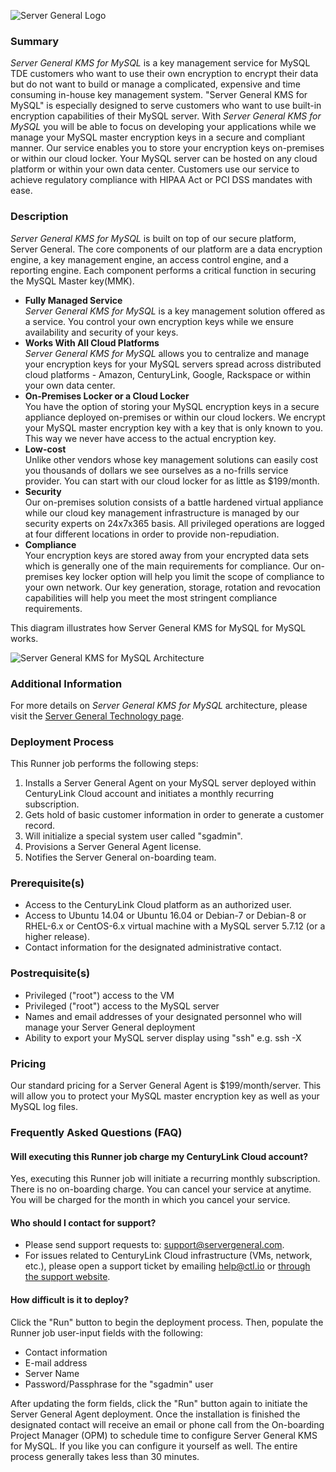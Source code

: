 ![Server General Logo](http://kms.servergeneral.com/mediapress/server-general-logo.png)

### Summary
*Server General KMS for MySQL* is a key management service for MySQL TDE customers who want to use their own encryption to encrypt their data but do not want to build or manage a complicated, expensive and time consuming in-house key management system. "Server General KMS for MySQL" is especially designed to serve customers who want to use built-in encryption capabilities of their MySQL server. With *Server General KMS for MySQL* you will be able to focus on developing your applications while we manage your MySQL master encryption keys in a secure and compliant manner. Our service enables you to store your encryption keys on-premises or within our cloud locker. Your MySQL server can be hosted on any cloud platform or within your own data center. Customers use our service to achieve regulatory compliance with HIPAA Act or PCI DSS mandates with ease.

### Description
*Server General KMS for MySQL* is built on top of our secure platform, Server General. The core components of our platform are a data encryption engine, a key management engine, an access control engine, and a reporting engine. Each component performs a critical function in securing the MySQL Master key(MMK).

* **Fully Managed Service** <br>
*Server General KMS for MySQL* is a key management solution offered as a service. You control your own encryption keys while we ensure availability and security of your keys.
* **Works With All Cloud Platforms** <br>
*Server General KMS for MySQL* allows you to centralize and manage your encryption keys for your MySQL servers spread across distributed cloud platforms - Amazon, CenturyLink, Google, Rackspace or within your own data center.
* **On-Premises Locker or a Cloud Locker** <br>
You have the option of storing your MySQL encryption keys in a secure appliance deployed on-premises or within our cloud lockers. We encrypt your MySQL master encryption key with a key that is only known to you. This way we never have access to the actual encryption key.
* **Low-cost** <br>
Unlike other vendors whose key management solutions can easily cost you thousands of dollars we see ourselves as a no-frills service provider. You can start with our cloud locker for as little as $199/month.
* **Security** <br>
Our on-premises solution consists of a battle hardened virtual appliance while our cloud key management infrastructure is managed by our security experts on 24x7x365 basis. All privileged operations are logged at four different locations in order to provide non-repudiation. 
* **Compliance** <br>
Your encryption keys are stored away from your encrypted data sets which is generally one of the main requirements for compliance. Our on-premises key locker option will help you limit the scope of compliance to your own network. Our key generation, storage, rotation and revocation capabilities will help you meet the most stringent compliance requirements.


This diagram illustrates how Server General KMS for MySQL for MySQL works.

![*Server General KMS for MySQL* Architecture](https://kms.servergeneral.com/mediapress/how_does_it_work_kms.png)

### Additional Information
For more details on *Server General KMS for MySQL* architecture, please visit the [Server General Technology page](https://www.servergeneral.com/products/kms-mysql/technology/).

### Deployment Process
This Runner job performs the following steps:

1. Installs a Server General Agent on your MySQL server deployed within CenturyLink Cloud account and initiates a monthly recurring subscription.
2. Gets hold of basic customer information in order to generate a customer record.
3. Will initialize a special system user called "sgadmin". 
4. Provisions a Server General Agent license.
5. Notifies the Server General on-boarding team.

### Prerequisite(s)
* Access to the CenturyLink Cloud platform as an authorized user.
* Access to Ubuntu 14.04 or Ubuntu 16.04 or Debian-7 or Debian-8 or RHEL-6.x or CentOS-6.x virtual machine with a MySQL server 5.7.12 (or a higher release).
* Contact information for the designated administrative contact.

### Postrequisite(s)
* Privileged ("root") access to the VM
* Privileged ("root") access to the MySQL server
* Names and email addresses of your designated personnel who will manage your Server General deployment
* Ability to export your MySQL server display using "ssh" e.g. ssh -X <IP address of your MySQL server>

### Pricing
Our standard pricing for a Server General Agent is $199/month/server. This will allow you to protect your MySQL master encryption key as well as your MySQL log files.

### Frequently Asked Questions (FAQ)

#### Will executing this Runner job charge my CenturyLink Cloud account?
Yes, executing this Runner job will initiate a recurring monthly subscription. There is no on-boarding charge. You can cancel your service at anytime. You will be charged for the month in which you cancel your service.

#### Who should I contact for support?
* Please send support requests to: [support@servergeneral.com](mailto:support@servergeneral.com).
* For issues related to CenturyLink Cloud infrastructure (VMs, network, etc.), please open a support ticket by emailing [help@ctl.io](mailto:help@ctl.io) or [through the support website](https://t3n.zendesk.com/tickets/new).

#### How difficult is it to deploy?
Click the "Run" button to begin the deployment process. Then, populate the Runner job user-input fields with the following:
* Contact information
* E-mail address
* Server Name
* Password/Passphrase for the "sgadmin" user

After updating the form fields, click the "Run" button again to initiate the Server General Agent deployment. Once the installation is finished the designated contact will receive an email or phone call from the On-boarding Project Manager (OPM) to schedule time to configure Server General KMS for MySQL. If you like you can configure it yourself as well. The entire process generally takes less than 30 minutes.
